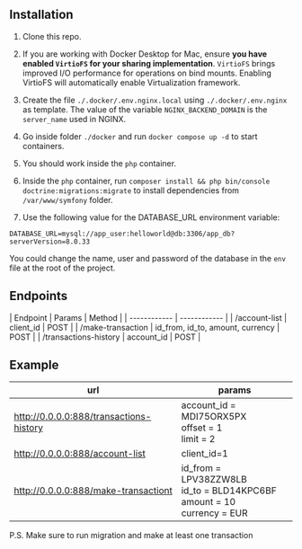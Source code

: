 ## Installation

1.  Clone this repo.

2. If you are working with Docker Desktop for Mac, ensure **you have enabled `VirtioFS` for your sharing implementation**. `VirtioFS` brings improved I/O performance for operations on bind mounts. Enabling VirtioFS will automatically enable Virtualization framework.

3. Create the file `./.docker/.env.nginx.local` using `./.docker/.env.nginx` as template. The value of the variable `NGINX_BACKEND_DOMAIN` is the `server_name` used in NGINX.

4. Go inside folder `./docker` and run `docker compose up -d` to start containers.

5. You should work inside the `php` container.

6. Inside the `php` container, run `composer install && php bin/console doctrine:migrations:migrate` to install dependencies from `/var/www/symfony` folder.

7. Use the following value for the DATABASE_URL environment variable:

```
DATABASE_URL=mysql://app_user:helloworld@db:3306/app_db?serverVersion=8.0.33
```

You could change the name, user and password of the database in the `env` file at the root of the project.

## Endpoints
|  Endpoint | Params  | Method  |
| ------------ | ------------ |
| /account-list  |  	client_id  | POST |
| /make-transaction  |  	id_from, id_to, amount, currency  | POST |
| /transactions-history  |  	account_id  | POST |

## Example

|  url | params  |
| ------------ | ------------ |
|  http://0.0.0.0:888/transactions-history |  account_id = MDI75ORX5PX <br> offset = 1 <br> limit = 2 |
|  http://0.0.0.0:888/account-list  |  client_id=1 |
|  http://0.0.0.0:888/make-transactiont  |  id_from = LPV38ZZW8LB <br> id_to = BLD14KPC6BF <br> amount = 10 <br> currency = EUR |

P.S. Make sure to run migration and make at least one transaction

